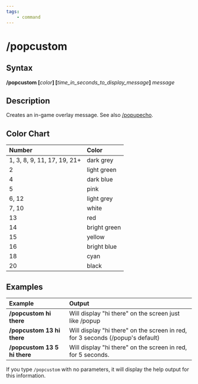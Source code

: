```yaml
---
tags:
    - command
---
```

# /popcustom

## Syntax

**/popcustom [**_color_**] [**_time_in_seconds_to_display_message_**]** _message_

## Description

Creates an in-game overlay message. See also [/popupecho](popupecho.md).

## Color Chart

| **Number** | **Color** |
| :--- | :--- |
| 1, 3, 8, 9, 11, 17, 19, 21+ | dark grey |
| 2 | light green |
| 4 | dark blue |
| 5 | pink |
| 6, 12 | light grey |
| 7, 10 | white |
| 13 | red |
| 14 | bright green |
| 15 | yellow |
| 16 | bright blue |
| 18 | cyan |
| 20 | black |

## Examples

| **Example** | **Output** |
| :--- | :--- |
| **/popcustom hi there** | Will display "hi there" on the screen just like /popup |
| **/popcustom 13 hi there** | Will display "hi there" on the screen in red, for 3 seconds (/popup's default) |
| **/popcustom 13 5 hi there** | Will display "hi there" on the screen in red, for 5 seconds. |


If you type `/popcustom` with no parameters, it will display the help output for this information.

